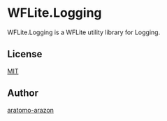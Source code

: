 WFLite.Logging
=====
WFLite.Logging is a WFLite utility library for Logging.

## License

[MIT](https://github.com/aratomo-arazon/WFLite/blob/master/LICENSE)

## Author

[aratomo-arazon](https://github.com/aratomo-arazon)